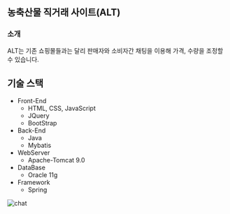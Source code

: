 ## 농축산물 직거래 사이트(ALT)

### 소개
ALT는 기존 쇼핑몰들과는 달리 판매자와 소비자간 채팅을 이용해 가격, 수량을 조정할 수 있습니다.




## 기술 스택

- Front-End
  - HTML, CSS, JavaScript
  - JQuery
  - BootStrap
- Back-End
  - Java
  - Mybatis
- WebServer
  - Apache-Tomcat 9.0
- DataBase
  - Oracle 11g
- Framework
  - Spring




![chat](https://user-images.githubusercontent.com/81149759/113966294-c9d37a80-9869-11eb-8fba-b9e51d0828d0.PNG)
